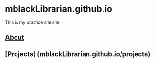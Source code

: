 # mblackLibrarian.github.io
This is my practice site site

## [About](mblackLibrarian.github.io/about)
## [Projects] (mblackLibrarian.github.io/projects)

